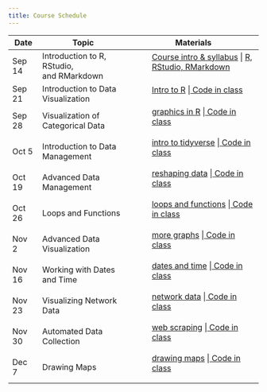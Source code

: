 ```yaml
---
title: Course Schedule
---
```


<div>
  <table class="table table-striped table-hover">
    <thead>
      <tr>
        <th>Date</th>
        <th>Topic</th>
        <th>Materials</th>
              </tr>
    </thead>
    <tbody>
      <tr>
        <td>Sep 14</td>
        <td>Introduction to R, RStudio, <br> 
         and RMarkdown</td>
        <td>
          <dl>
          <dd><a href="../materials/01-introduction.pdf" target=_blank>Course intro & syllabus</a> | <a href="../materials/02_rmarkdown.html" target=_blank>R, RStudio, RMarkdown</a> 
          </dd>
          </dl>
        </td>
      </tr>
      <tr>
        <td>Sep 21</td>
        <td>Introduction to Data Visualization</td>
        <td>
          <dl>
          <dd><a href="../materials/02_r-intro.html" target=_blank>Intro to R</a> |<a href="code/stat478-sep-14.R"target=_blank> Code in class </a>
          </dd>
          </dl>
        </td>
       </tr>
       </tr>
      <tr>
        <td>Sep 28</td>
        <td>Visualization of Categorical Data</td>
        <td>
          <dl>
          <dd> <a href="../materials/03_graphics.html" target=_blank> graphics in R</a> |<a href="code/stat478-sep-28.R"target=_blank> Code in class </a>
          </dd>
          </dl>
        </td>
       </tr>
       <tr>
        <td>Oct 5</td>
        <td>Introduction to Data Management</td>
        <td>
          <dl>
          <dd> <a href="../materials/04_data_mngt.html" target=_blank> intro to tidyverse</a> |<a href="code/stat478-oct-5.R"target=_blank> Code in class </a> 
          </dd>
          </dl>
        </td>
       </tr>
       <tr>
        <td>Oct 19</td>
        <td>Advanced Data Management</td>
        <td>
          <dl>
          <dd> <a href="../materials/05_data_mngt.html" target=_blank> reshaping data</a> |<a href="code/stat478-oct-19.R"target=_blank> Code in class </a>
          </dd>
          </dl>
        </td>
       </tr>
       <tr>
        <td>Oct 26</td>
        <td>Loops and Functions</td>
        <td>
          <dl>
          <dd> <a href="../materials/06_loops.html" target=_blank> loops and functions</a> |<a href="code/stat478-oct-26.R"target=_blank> Code in class </a>
          </dd>
          </dl>
        </td>
       </tr>
       <tr>
        <td>Nov 2</td>
        <td>Advanced Data Visualization</td>
        <td>
          <dl>
          <dd> <a href="../materials/07_adv_graphics.html" target=_blank> more graphs</a> |<a href="code/stat478-nov-2.R"target=_blank> Code in class </a>
          </dd>
          </dl>
        </td>
       </tr>
       <tr>
        <td>Nov 16</td>
        <td>Working with Dates and Time</td>
        <td>
          <dl>
          <dd> <a href="../materials/08_dates.html" target=_blank> dates and time</a> |<a href="code/stat478-nov-16.R"target=_blank> Code in class </a> 
          </dd>
          </dl>
        </td>
       </tr>
       <tr>
        <td>Nov 23</td>
        <td>Visualizing Network Data</td>
        <td>
          <dl>
          <dd> <a href="../materials/09_networks.html" target=_blank> network data</a> |<a href="code/stat478-nov-23.R"target=_blank> Code in class </a> 
          </dd>
          </dl>
        </td>
       </tr>
       <tr>
        <td>Nov 30</td>
        <td>Automated Data Collection</td>
        <td>
          <dl>
          <dd> <a href="../materials/10_web_scraping.html" target=_blank> web scraping</a> |<a href="code/stat478-nov-30.R"target=_blank> Code in class </a> 
          </dd>
          </dl>
        </td>
       </tr>
       <tr>
        <td>Dec 7</td>
        <td>Drawing Maps</td>
        <td>
          <dl>
          <dd> <a href="../materials/11_maps.html" target=_blank> drawing maps</a> |<a href="code/stat478-dec-7.R"target=_blank> Code in class </a> 
          </dd>
          </dl>
        </td>
       </tr>
    </tbody>
  </table>
</div>
